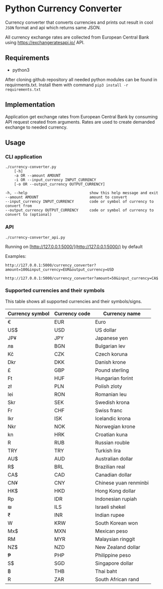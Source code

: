 # Python Currency Converter

Currency converter that converts currencies and prints out result
in cool `JSON` format and api which returns same JSON.

All currency exchange rates are collected from European Central Bank using https://exchangeratesapi.io/ API.

## Requirements

* python3

After cloning github repository all needed python modules can be found in requirments.txt.
Install them with command 
```pip3 install -r requirements.txt```

## Implementation

Application get exchange rates from European Central Bank by consuming API request created from arguments.
Rates are used to create demanded exchange to needed currency.

## Usage

### CLI application
```
./currency-converter.py
    [-h]
    -a OR --amount AMOUNT
    -i OR --input_currency INPUT_CURRENCY
    [-o OR --output_currency OUTPUT_CURRENCY]

-h, --help                            show this help message and exit
--amount AMOUNT                       amount to convert
--input_currency INPUT_CURRENCY       code or symbol of currency to convert from
--output_currency OUTPUT_CURRENCY     code or symbol of currency to convert to (optional)
```

### API

```
./currency-converter_api.py
```
 Running on [http://127.0.0.1:5000/](http://127.0.0.1:5000/) by default
   
 Examples:
```
http://127.0.0.1:5000/currency_converter?amount=100&input_currency=EUR&output_currency=USD

http://127.0.0.1:5000/currency_converter?amount=50&input_currency=CA$
```
   
  
### Supported currencies and their symbols

This table shows all supported currencies and their symbols/signs.

| Currency symbol | Currency code | Currency name |
|-----|-----|---------------------------|
|  €  | EUR |   Euro                    |
| US$ | USD |	US dollar               |
| JP¥ | JPY |	Japanese yen            |
| лв  | BGN |	Bulgarian lev           |
| Kč  | CZK |	Czech koruna            |
| Dkr | DKK |	Danish krone            |
|  £  | GBP |	Pound sterling          |
| Ft  | HUF |	Hungarian forint        |
| zł  | PLN |	Polish zloty            |
| lei | RON |	Romanian leu            |
| Skr | SEK |	Swedish krona           |
| Fr  | CHF |	Swiss franc             |
| Ikr | ISK |	Icelandic krona         |
| Nkr | NOK |	Norwegian krone         |
| kn  | HRK |	Croatian kuna           |
|  R  | RUB |	Russian rouble          |
| TRY | TRY |	Turkish lira            |
| AU$ | AUD |	Australian dollar       |
| R$  | BRL |	Brazilian real          |
| CA$ | CAD |	Canadian dollar         |
| CN¥ | CNY |	Chinese yuan renminbi   |
| HK$ | HKD |	Hong Kong dollar        |
| Rp  | IDR |	Indonesian rupiah       |
|  ₪  | ILS |	Israeli shekel          |
|  ₹  | INR |	Indian rupee            |
|  W  | KRW |	South Korean won        |
| Mx$ | MXN |	Mexican peso            |
| RM  | MYR |	Malaysian ringgit       |
| NZ$ | NZD |	New Zealand dollar      |
|  ₱  | PHP |	Philippine peso         |
| S$  | SGD |	Singapore dollar        |
|  ฿  | THB |	Thai baht               |
|  R  | ZAR |	South African rand      |

